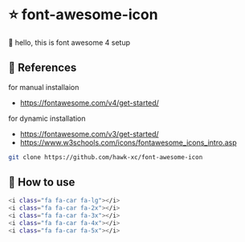 # ⭐ font-awesome-icon
👋 hello, this is font awesome 4 setup

## 📗 References
for manual installaion
- https://fontawesome.com/v4/get-started/

for dynamic installation
- https://fontawesome.com/v3/get-started/
- https://www.w3schools.com/icons/fontawesome_icons_intro.asp

```bash
git clone https://github.com/hawk-xc/font-awesome-icon
```

## 📗 How to use
```bash
<i class="fa fa-car fa-lg"></i>
<i class="fa fa-car fa-2x"></i>
<i class="fa fa-car fa-3x"></i>
<i class="fa fa-car fa-4x"></i>
<i class="fa fa-car fa-5x"></i>
```
